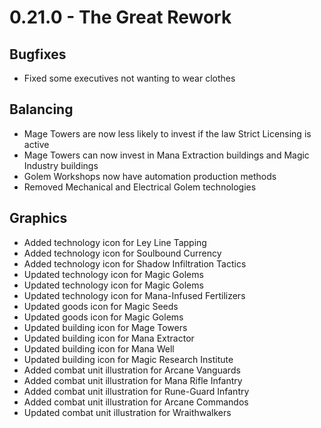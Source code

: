 # 0.21.0 - The Great Rework

## Bugfixes
- Fixed some executives not wanting to wear clothes

## Balancing
- Mage Towers are now less likely to invest if the law Strict Licensing is active
- Mage Towers can now invest in Mana Extraction buildings and Magic Industry buildings
- Golem Workshops now have automation production methods
- Removed Mechanical and Electrical Golem technologies

## Graphics
- Added technology icon for Ley Line Tapping
- Added technology icon for Soulbound Currency
- Added technology icon for Shadow Infiltration Tactics
- Updated technology icon for Magic Golems
- Updated technology icon for Magic Golems
- Updated technology icon for Mana-Infused Fertilizers
- Updated goods icon for Magic Seeds
- Updated goods icon for Magic Golems
- Updated building icon for Mage Towers
- Updated building icon for Mana Extractor
- Updated building icon for Mana Well
- Updated building icon for Magic Research Institute
- Added combat unit illustration for Arcane Vanguards
- Added combat unit illustration for Mana Rifle Infantry
- Added combat unit illustration for Rune-Guard Infantry
- Added combat unit illustration for Arcane Commandos
- Updated combat unit illustration for Wraithwalkers